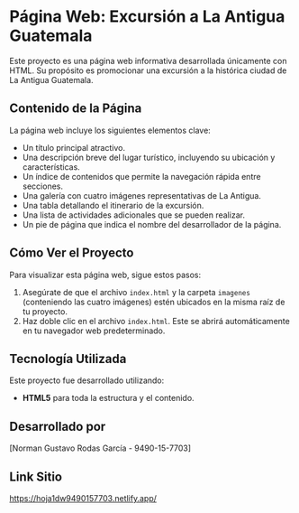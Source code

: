# Página Web: Excursión a La Antigua Guatemala

Este proyecto es una página web informativa desarrollada únicamente con HTML. Su propósito es promocionar una excursión a la histórica ciudad de La Antigua Guatemala.

## Contenido de la Página

La página web incluye los siguientes elementos clave:
* Un título principal atractivo.
* Una descripción breve del lugar turístico, incluyendo su ubicación y características.
* Un índice de contenidos que permite la navegación rápida entre secciones.
* Una galería con cuatro imágenes representativas de La Antigua.
* Una tabla detallando el itinerario de la excursión.
* Una lista de actividades adicionales que se pueden realizar.
* Un pie de página que indica el nombre del desarrollador de la página.

## Cómo Ver el Proyecto

Para visualizar esta página web, sigue estos pasos:
1.  Asegúrate de que el archivo `index.html` y la carpeta `imagenes` (conteniendo las cuatro imágenes) estén ubicados en la misma raíz de tu proyecto.
2.  Haz doble clic en el archivo `index.html`. Este se abrirá automáticamente en tu navegador web predeterminado.

## Tecnología Utilizada

Este proyecto fue desarrollado utilizando:
* **HTML5** para toda la estructura y el contenido.

## Desarrollado por

[Norman Gustavo Rodas García - 9490-15-7703]

## Link Sitio

https://hoja1dw9490157703.netlify.app/
